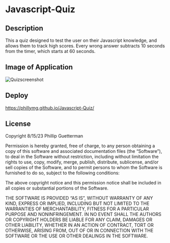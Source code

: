 # Javascript-Quiz

## Description

This a quiz designed to test the user on their Javascript knowledge, and allows them to track high scores. Every wrong answer subtracts 10 seconds from the timer, which starts at 60 seconds.


## Image of Application

![Quizscreenshot](https://github.com/phillymg/Javascript-Quiz/assets/131498400/7f39f182-5ef7-4417-a36a-91384bd6c50e)

## Deploy

https://phillymg.github.io/Javascript-Quiz/

## License

Copyright 8/15/23 Phillip Guetterman

Permission is hereby granted, free of charge, to any person obtaining a copy of this software and associated documentation files (the “Software”), to deal in the Software without restriction, including without limitation the rights to use, copy, modify, merge, publish, distribute, sublicense, and/or sell copies of the Software, and to permit persons to whom the Software is furnished to do so, subject to the following conditions:

The above copyright notice and this permission notice shall be included in all copies or substantial portions of the Software.

THE SOFTWARE IS PROVIDED “AS IS”, WITHOUT WARRANTY OF ANY KIND, EXPRESS OR IMPLIED, INCLUDING BUT NOT LIMITED TO THE WARRANTIES OF MERCHANTABILITY, FITNESS FOR A PARTICULAR PURPOSE AND NONINFRINGEMENT. IN NO EVENT SHALL THE AUTHORS OR COPYRIGHT HOLDERS BE LIABLE FOR ANY CLAIM, DAMAGES OR OTHER LIABILITY, WHETHER IN AN ACTION OF CONTRACT, TORT OR OTHERWISE, ARISING FROM, OUT OF OR IN CONNECTION WITH THE SOFTWARE OR THE USE OR OTHER DEALINGS IN THE SOFTWARE.
